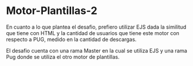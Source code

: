# Motor-Plantillas-2

En cuanto a lo que plantea el desafio, prefiero utilizar EJS dada la similitud que tiene con HTML y la cantidad de usuarios que tiene este motor con respecto a PUG, medido en la cantidad de descargas.

El desafio cuenta con una rama Master en la cual se utiliza EJS y una rama Pug donde se utiliza el otro motor de plantillas.

